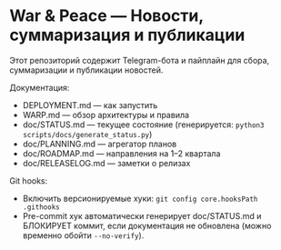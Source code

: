 # War & Peace — Новости, суммаризация и публикации

Этот репозиторий содержит Telegram-бота и пайплайн для сбора, суммаризации и публикации новостей. 

Документация:
- DEPLOYMENT.md — как запустить
- WARP.md — обзор архитектуры и правила
- doc/STATUS.md — текущее состояние (генерируется: `python3 scripts/docs/generate_status.py`)
- doc/PLANNING.md — агрегатор планов
- doc/ROADMAP.md — направления на 1–2 квартала
- doc/RELEASELOG.md — заметки о релизах

Git hooks:
- Включить версионируемые хуки: `git config core.hooksPath .githooks`
- Pre-commit хук автоматически генерирует doc/STATUS.md и БЛОКИРУЕТ коммит, если документация не обновлена (можно временно обойти `--no-verify`).
